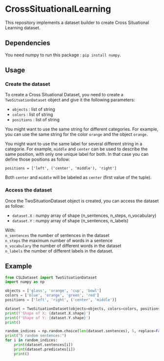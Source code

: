 # CrossSituationalLearning
This repository implements a dataset builder to create Cross Situational Learning dataset.

## Dependencies

You need numpy to run this package : `pip install numpy`.

## Usage

### Create the dataset

To create a Cross Situational Dataset, you need to create a `TwoSituationDataset` object and give it the following parameters:

- `objects` : list of string
- `colors` : list of string
- `positions` : list of string

You might want to use the same string for different categories. For example, you can use the same string for the color `orange` and the object `orange`.

You might want to use the same label for several different string in a categorie. For example, `middle` and `center` can be used to describe the same position, with only one unique label for both. In that case you can define those positions as follow:  

```
positions = ['left', ('center', 'middle'), 'right']
```  

Both `center` and `middle` will be labeled as `center` (first value of the tuple).

### Access the dataset

Once the TwoSituationDataset object is created, you can access the dataset as follow:
- `dataset.X` : numpy array of shape (n_sentences, n_steps, n_vocabulary)
- `dataset.Y` : numpy array of shape (n_sentences, n_labels)

With:  
`n_sentences` the number of sentences in the dataset  
`n_steps` the maximum number of words in a sentence  
`n_vocabulary` the number of different words in the dataset  
`n_labels` the number of different labels in the dataset.

## Example

```python
from CSLDataset import TwoSituationDataset
import numpy as np

objects = ['glass', 'orange', 'cup', 'bowl']
colors = ['blue', 'orange', 'green', 'red']
positions = ['left', 'right', ('center', 'middle')]

dataset = TwoSituationDataset(objects=objects, colors=colors, positions=positions)
print(f'Shape of X: {dataset.X.shape}')
print(f'Shape of Y: {dataset.Y.shape}')
print()

random_indices = np.random.choice(len(dataset.sentences), 5, replace=False)
print("5 random sentences:")
for i in random_indices:
    print(dataset.sentences[i])
    print(dataset.predicates[i])
    print()
```
